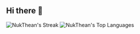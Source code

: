 ## Hi there 👋
![NukThean's Streak](https://github-readme-streak-stats.herokuapp.com/?user=NukThean&theme=vue-dark&hide_border=true)
![NukThean's Top Languages](https://github-readme-stats.vercel.app/api/top-langs/?username=NukThean&theme=vue-dark&show_icons=true&hide_border=true&layout=compact)
<!--
**NukThean/NukThean** is a ✨ _special_ ✨ repository because its `README.md` (this file) appears on your GitHub profile.

Here are some ideas to get you started:

- 🔭 I’m currently working on ...
- 🌱 I’m currently learning ...
- 👯 I’m looking to collaborate on ...
- 🤔 I’m looking for help with ...
- 💬 Ask me about ...
- 📫 How to reach me: ...
- 😄 Pronouns: ...
- ⚡ Fun fact: ...
-->
